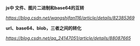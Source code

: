 **js中 文件、图片二进制和base64的互转**

*https://blog.csdn.net/wangshifan116/article/details/82385369*



**url、base64、blob，三者之间的转化**

*https://blog.csdn.net/qq_24147051/article/details/88087665*

